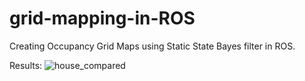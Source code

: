 # grid-mapping-in-ROS
Creating Occupancy Grid Maps using Static State Bayes filter in ROS.

Results:
![house_compared](https://user-images.githubusercontent.com/72970001/111869077-d9078c80-897d-11eb-8cb7-c6c33618d49a.png)
